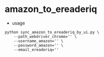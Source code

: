 # amazon_to_ereaderiq
* usage
```
python sync_amazon_to_ereaderiq_by_ui.py \
    --path_webdriver_chrome='' \
    --username_amazon='' \
    --password_amazon='' \
    --email_ereaderiq=''
```